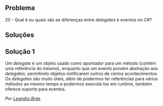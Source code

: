 ## Problema

20 - Qual é ou quais são as diferenças entre _delegates_ e eventos no C#?

## Soluções

## Solução 1

Um _delegate_ é um objeto usado como apontador para um método (contém uma 
referência do mesmo), enquanto que um evento provém abstração aos 
_delegates_, permitindo objetos notificarem outros de certos acontecimentos.
Os _delegates_ são muito úteis, além de podermos ter referências para 
vários métodos ao mesmo tempo e podermos executá-los em runtime, também 
oferece suporte para eventos.

*Por [Leandro Brás](https://github.com/xShadoWalkeR)*